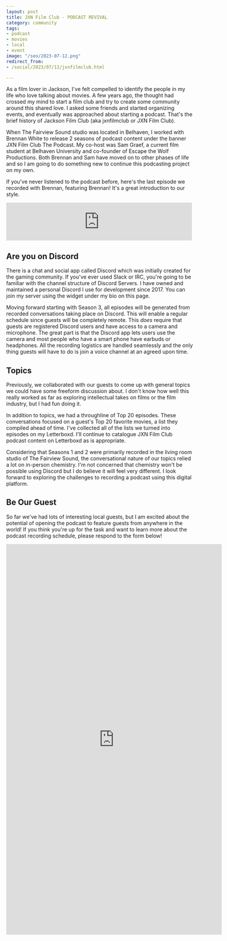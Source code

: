 ```yaml
---
layout: post
title: JXN Film Club - PODCAST REVIVAL
category: community
tags:
- podcast
- movies
- local
- event
image: "/seo/2023-07-12.png"
redirect_from:
- /social/2023/07/12/jxnfilmclub.html

---
```


As a film lover in Jackson, I've felt compelled to identify the people in my life who love talking about movies. A few years ago, the thought had crossed my mind to start a film club and try to create some community around this shared love. I asked some friends and started organizing events, and eventually was approached about starting a podcast. That's the brief history of Jackson Film Club (aka jxnfilmclub or JXN Film Club).

When The Fairview Sound studio was located in Belhaven, I worked with Brennan White to release 2 seasons of podcast content under the banner JXN Film Club The Podcast. My co-host was Sam Graef, a current film student at Belhaven University and co-founder of Escape the Wolf Productions. Both Brennan and Sam have moved on to other phases of life and so I am going to do something new to continue this podcasting project on my own.

If you've never listened to the podcast before, here's the last episode we recorded with Brennan, featuring Brennan! It's a great introduction to our style.

<iframe src="https://podcasters.spotify.com/pod/show/jxnfilmclub/embed/episodes/Top-20-Breakdown-Brennan-White-e1j0dur/a-a803kva" height="102px" width="500" frameborder="0" scrolling="no"></iframe>

## Are you on Discord

There is a chat and social app called Discord which was initially created for the gaming community. If you've ever used Slack or IRC, you're going to be familiar with the channel structure of Discord Servers. I have owned and maintained a personal Discord I use for development since 2017. You can join my server using the widget under my bio on this page.

Moving forward starting with Season 3, all episodes will be generated from recorded conversations taking place on Discord. This will enable a regular schedule since guests will be completely remote. This *does* require that guests are registered Discord users and have access to a camera and microphone. The great part is that the Discord app lets users use the camera and most people who have a smart phone have earbuds or headphones. All the recording logistics are handled seamlessly and the only thing guests will have to do is join a voice channel at an agreed upon time.

## Topics

Previously, we collaborated with our guests to come up with general topics we could have some freeform discussion about. I don't know how well this really worked as far as exploring intellectual takes on films or the film industry, but I had fun doing it.

In addition to topics, we had a throughline of Top 20 episodes. These conversations focused on a guest's Top 20 favorite movies, a list they compiled ahead of time. I've collected all of the lists we turned into episodes on my Letterboxd. I'll continue to catalogue JXN Film Club podcast content on Letterboxd as is appropriate.

Considering that Seasons 1 and 2 were primarily recorded in the living room studio of The Fairview Sound, the conversational nature of our topics relied a lot on in-person chemistry. I'm not concerned that chemistry won't be possible using Discord but I do believe it will feel very different. I look forward to exploring the challenges to recording a podcast using this digital platform.

## Be Our Guest

So far we've had lots of interesting local guests, but I am excited about the potential of opening the podcast to feature guests from anywhere in the world! If you think you're up for the task and want to learn more about the podcast recording schedule, please respond to the form below!

<iframe src="https://docs.google.com/forms/d/e/1FAIpQLSfn3oLmSfwxkBp9DHTkXLoZqI7MKBclvfLAe-NjJl8kORteLA/viewform?embedded=true" width="580" height="1050" frameborder="0" marginheight="0" marginwidth="0">Loading…</iframe>
